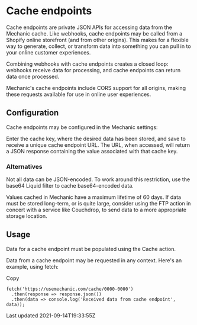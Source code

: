 # Cache endpoints

Cache endpoints are private JSON APIs for accessing data from the Mechanic cache. Like webhooks, cache endpoints may be called from a Shopify online storefront (and from other origins). This makes for a flexible way to generate, collect, or transform data into something you can pull in to your online customer experiences.

Combining webhooks with cache endpoints creates a closed loop: webhooks receive data for processing, and cache endpoints can return data once processed.

Mechanic's cache endpoints include CORS support for all origins, making these requests available for use in online user experiences.

## Configuration

Cache endpoints may be configured in the Mechanic settings:

Enter the cache key, where the desired data has been stored, and save to receive a unique cache endpoint URL. The URL, when accessed, will return a JSON response containing the value associated with that cache key.

### Alternatives

Not all data can be JSON-encoded. To work around this restriction, use the base64 Liquid filter to cache base64-encoded data.

Values cached in Mechanic have a maximum lifetime of 60 days. If data must be stored long-term, or is quite large, consider using the FTP action in concert with a service like Couchdrop, to send data to a more appropriate storage location.

## Usage

Data for a cache endpoint must be populated using the Cache action.

Data from a cache endpoint may be requested in any context. Here's an example, using fetch:

Copy

    fetch('https://usemechanic.com/cache/0000-0000')
      .then(response => response.json())
      .then(data => console.log('Received data from cache endpoint', data));

Last updated 2021-09-14T19:33:55Z